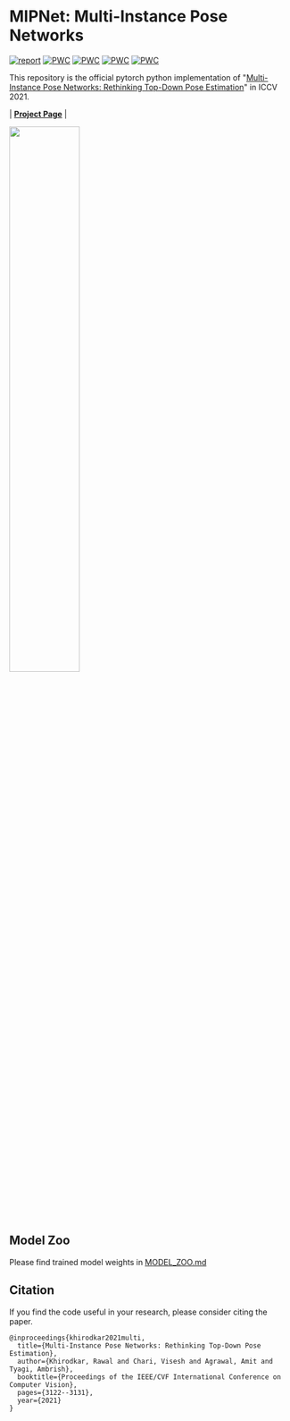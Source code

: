 # MIPNet: Multi-Instance Pose Networks

[![report](https://img.shields.io/badge/arxiv-report-red)](https://arxiv.org/pdf/2101.11223)
[![PWC](https://img.shields.io/badge/PWC-report-blue)](https://paperswithcode.com/paper/multi-hypothesis-pose-networks-rethinking-top)
[![PWC](https://img.shields.io/endpoint.svg?url=https://paperswithcode.com/badge/multi-hypothesis-pose-networks-rethinking-top/pose-estimation-on-ochuman)](https://paperswithcode.com/sota/pose-estimation-on-ochuman?p=multi-hypothesis-pose-networks-rethinking-top)
[![PWC](https://img.shields.io/endpoint.svg?url=https://paperswithcode.com/badge/multi-hypothesis-pose-networks-rethinking-top/multi-person-pose-estimation-on-crowdpose)](https://paperswithcode.com/sota/multi-person-pose-estimation-on-crowdpose?p=multi-hypothesis-pose-networks-rethinking-top)
[![PWC](https://img.shields.io/endpoint.svg?url=https://paperswithcode.com/badge/multi-hypothesis-pose-networks-rethinking-top/keypoint-detection-on-coco)](https://paperswithcode.com/sota/keypoint-detection-on-coco?p=multi-hypothesis-pose-networks-rethinking-top)

This repository is the official pytorch python implementation of "[Multi-Instance Pose Networks: Rethinking Top-Down Pose Estimation](https://arxiv.org/pdf/2101.11223)" in ICCV 2021.

| [**Project Page**](https://rawalkhirodkar.github.io/mipnet)  | 

<!-- ![Teaser Image](https://rawalkhirodkar.github.io/images/iccv21_mip.png) -->
<img src=https://rawalkhirodkar.github.io/images/iccv21_mip.png width="50%">


## Model Zoo
Please find trained model weights in [MODEL_ZOO.md](https://github.com/rawalkhirodkar/MIPNet/blob/main/MODEL_ZOO.md)


## Citation
If you find the code useful in your research, please consider citing the paper.
```
@inproceedings{khirodkar2021multi,
  title={Multi-Instance Pose Networks: Rethinking Top-Down Pose Estimation},
  author={Khirodkar, Rawal and Chari, Visesh and Agrawal, Amit and Tyagi, Ambrish},
  booktitle={Proceedings of the IEEE/CVF International Conference on Computer Vision},
  pages={3122--3131},
  year={2021}
}
```










